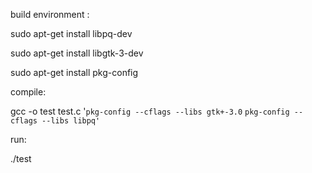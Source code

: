 build environment :


sudo apt-get install libpq-dev


sudo apt-get install libgtk-3-dev


sudo apt-get install pkg-config


compile:



gcc -o test test.c '`pkg-config --cflags --libs gtk+-3.0` `pkg-config --cflags --libs libpq'`


run:


./test
